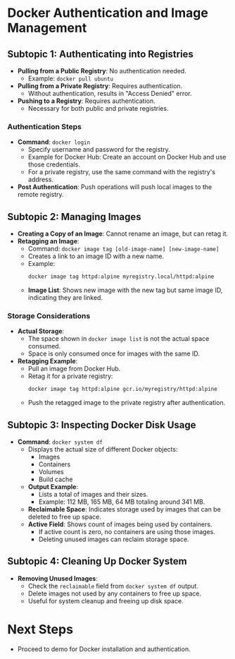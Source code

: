 # Docker Authentication and Image Management

## Subtopic 1: Authenticating into Registries
- **Pulling from a Public Registry**: No authentication needed.
  - Example: `docker pull ubuntu`
- **Pulling from a Private Registry**: Requires authentication.
  - Without authentication, results in "Access Denied" error.
- **Pushing to a Registry**: Requires authentication.
  - Necessary for both public and private registries.

### Authentication Steps
- **Command**: `docker login`
  - Specify username and password for the registry.
  - Example for Docker Hub: Create an account on Docker Hub and use those credentials.
  - For a private registry, use the same command with the registry's address.
- **Post Authentication**: Push operations will push local images to the remote registry.

## Subtopic 2: Managing Images
- **Creating a Copy of an Image**: Cannot rename an image, but can retag it.
- **Retagging an Image**:
  - Command: `docker image tag [old-image-name] [new-image-name]`
  - Creates a link to an image ID with a new name.
  - Example:
    ```sh
    docker image tag httpd:alpine myregistry.local/httpd:alpine
    ```
  - **Image List**: Shows new image with the new tag but same image ID, indicating they are linked.

### Storage Considerations
- **Actual Storage**:
  - The space shown in `docker image list` is not the actual space consumed.
  - Space is only consumed once for images with the same ID.
- **Retagging Example**:
  - Pull an image from Docker Hub.
  - Retag it for a private registry:
    ```sh
    docker image tag httpd:alpine gcr.io/myregistry/httpd:alpine
    ```
  - Push the retagged image to the private registry after authentication.

## Subtopic 3: Inspecting Docker Disk Usage
- **Command**: `docker system df`
  - Displays the actual size of different Docker objects:
    - Images
    - Containers
    - Volumes
    - Build cache
  - **Output Example**:
    - Lists a total of images and their sizes.
    - Example: 112 MB, 165 MB, 64 MB totaling around 341 MB.
  - **Reclaimable Space**: Indicates storage used by images that can be deleted to free up space.
  - **Active Field**: Shows count of images being used by containers.
    - If active count is zero, no containers are using those images.
    - Deleting unused images can reclaim storage space.

## Subtopic 4: Cleaning Up Docker System
- **Removing Unused Images**: 
  - Check the `reclaimable` field from `docker system df` output.
  - Delete images not used by any containers to free up space.
  - Useful for system cleanup and freeing up disk space.

# Next Steps
- Proceed to demo for Docker installation and authentication.
